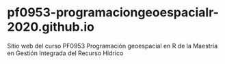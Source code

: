 # pf0953-programaciongeoespacialr-2020.github.io
Sitio web del curso PF0953 Programación geoespacial en R de la Maestría en Gestión Integrada del Recurso Hídrico
